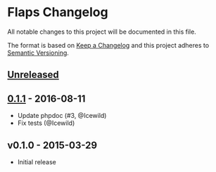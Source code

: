 # Flaps Changelog
All notable changes to this project will be documented in this file.

The format is based on [Keep a Changelog](http://keepachangelog.com/) 
and this project adheres to [Semantic Versioning](http://semver.org/).

## [Unreleased]

## [0.1.1] - 2016-08-11
- Update phpdoc (#3, @Icewild)
- Fix tests (@Icewild)

## v0.1.0 - 2015-03-29
- Initial release

[Unreleased]: https://github.com/beheh/flaps/compare/0.1.0...HEAD
[0.1.1]: https://github.com/beheh/flaps/compare/v0.1.0...0.1.1
